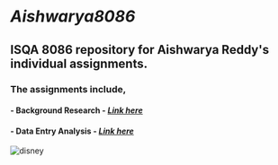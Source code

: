 # **_Aishwarya8086_**
## **ISQA 8086 repository for Aishwarya Reddy's individual assignments.**
### **The assignments include,**
####   - Background Research - [**_Link here_**]()
####   - Data Entry Analysis - [**_Link here_**]()
![disney]( https://clip2art.com/images/sadness-clipart-inside-out-9.jpg )
